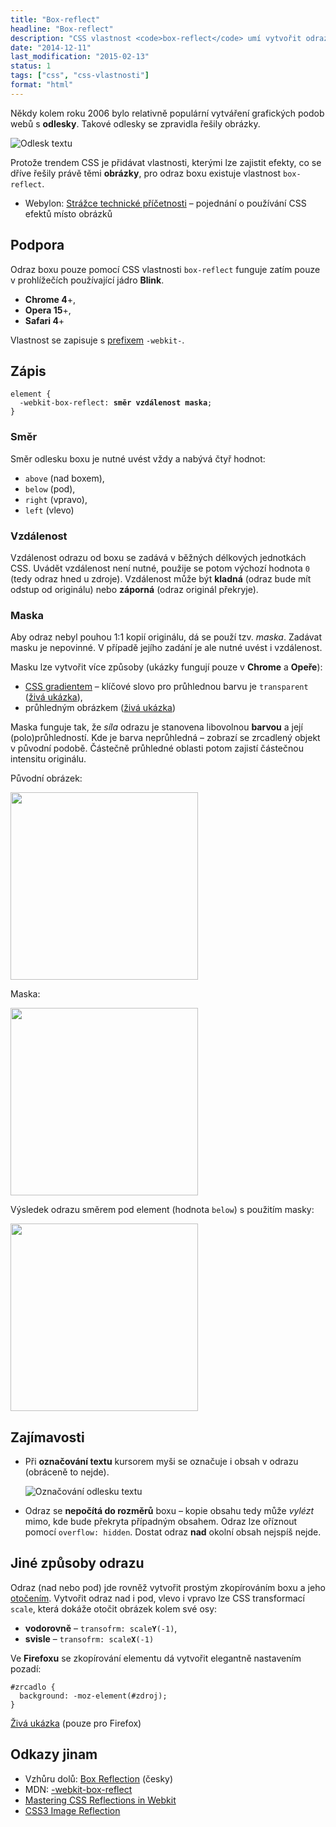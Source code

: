 ```yaml
---
title: "Box-reflect"
headline: "Box-reflect"
description: "CSS vlastnost <code>box-reflect</code> umí vytvořit odraz celého boxu."
date: "2014-12-11"
last_modification: "2015-02-13"
status: 1
tags: ["css", "css-vlastnosti"]
format: "html"
---
```


<p>Někdy kolem roku 2006 bylo relativně populární vytváření grafických podob webů s <b>odlesky</b>. Takové odlesky se zpravidla řešily obrázky.</p>

<p><img src="/files/box-reflect/odlesk.png" alt="Odlesk textu" class="border"></p>




<p>Protože trendem CSS je přidávat vlastnosti, kterými lze zajistit efekty, co se dříve řešily právě těmi <b>obrázky</b>, pro odraz boxu existuje vlastnost <code>box-reflect</code>.</p>

<div class="external-content">
  <ul>
    <li>Webylon: <a href="http://webylon.info/K.47">Strážce technické příčetnosti</a> – pojednání o používání CSS efektů místo obrázků</li>
  </ul>
</div>



<h2 id="podpora">Podpora</h2>

<p>Odraz boxu pouze pomocí CSS vlastnosti <code>box-reflect</code> funguje zatím pouze v prohlížečích používající jádro <b>Blink</b>.</p>

<ul>
  <li><b>Chrome 4</b>+,</li>
  <li><b>Opera 15</b>+,</li>
  <li><b>Safari 4</b>+</li>
</ul>



<p>Vlastnost se zapisuje s <a href="/css-prefixy">prefixem</a> <code>-webkit-</code>.</p>



<h2 id="zapis">Zápis</h2>

<pre><code>element {
  -webkit-box-reflect: <b>směr</b> <b>vzdálenost</b> <b>maska</b>;
}</code></pre>





<h3 id="smer">Směr</h3>

<p>Směr odlesku boxu je nutné uvést vždy a nabývá čtyř hodnot:</p>

<ul>
  <li><code>above</code> (nad boxem),</li>
  <li><code>below</code> (pod),</li>
  <li><code>right</code> (vpravo),</li>
  <li><code>left</code> (vlevo)</li>  
</ul>





<h3 id="vzdalenost">Vzdálenost</h3>

<p>Vzdálenost odrazu od boxu se zadává v běžných délkových jednotkách CSS. Uvádět vzdálenost není nutné, použije se potom výchozí hodnota <code>0</code> (tedy odraz hned u zdroje). Vzdálenost může být <b>kladná</b> (odraz bude mít odstup od originálu) nebo <b>záporná</b> (odraz originál překryje).</p>



<h3 id="maska">Maska</h3>

<p>Aby odraz nebyl pouhou 1:1 kopií originálu, dá se použí tzv. <i>maska</i>. Zadávat masku je nepovinné. V případě jejího zadání je ale nutné uvést i vzdálenost.</p>

<p>Masku lze vytvořit více způsoby (ukázky fungují pouze v <b>Chrome</b> a <b>Opeře</b>):</p>

<ul>
  <li><a href="/gradient">CSS gradientem</a> – klíčové slovo pro průhlednou barvu je <code>transparent</code> (<a href="https://kod.djpw.cz/wikb">živá ukázka</a>),</li>
  <li>průhledným obrázkem (<a href="https://kod.djpw.cz/xikb">živá ukázka</a>)</li>
</ul>


<p>Maska funguje tak, že <i>síla</i> odrazu je stanovena libovolnou <b>barvou</b> a její (polo)průhledností. Kde je barva neprůhledná – zobrazí se zrcadlený objekt v původní podobě. Částečně průhledné oblasti potom zajistí částečnou intensitu originálu.</p>

<p>Původní obrázek:</p>

<p><img src="http://jecas.cz/files/box-reflect/obrazek.jpg" width="300" class="border"></p>









<p>Maska:</p>

<p><img src="http://jecas.cz/files/box-reflect/maska.png" width="300" class="border"></p>













<p>Výsledek odrazu směrem pod element (hodnota <code>below</code>) s použitím masky:</p>

<p><img src="http://jecas.cz/files/box-reflect/obrazek-maska.jpg" width="300" class="border"></p>


























<h2 id="zajimavosti">Zajímavosti</h2>

<ul>
  <li>
    <p>Při <b>označování textu</b> kursorem myši se označuje i obsah v odrazu (obráceně to nejde).</p>
    <p><img src="/files/box-reflect/oznacovani.gif" alt="Označování odlesku textu" class="border"></p>
  </li>
  
  
  
  <li>
    <p>Odraz se <b>nepočítá do rozměrů</b> boxu – kopie obsahu tedy může <i>vylézt</i> mimo, kde bude překryta případným obsahem. Odraz lze oříznout pomocí <code>overflow: hidden</code>. Dostat odraz <b>nad</b> okolní obsah nejspíš nejde.</p>
  </li>
</ul>


<h2 id="ostatni">Jiné způsoby odrazu</h2>

<p>Odraz (nad nebo pod) jde rovněž vytvořit prostým zkopírováním boxu a jeho <a href="/rotace">otočením</a>. Vytvořit odraz nad i pod, vlevo i vpravo lze CSS transformací <code>scale</code>, která dokáže otočit obrázek kolem své osy:</p>

<ul>
  <li><b>vodorovně</b> – <code>transofrm: scale<b>Y</b>(-1)</code>,</li>
  <li><b>svisle</b> – <code>transofrm: scale<b>X</b>(-1)</code></li>
</ul>

<p>Ve <b>Firefoxu</b> se zkopírování elementu dá vytvořit elegantně nastavením pozadí:</p>

<pre><code>#zrcadlo {
  background: -moz-element(#zdroj);
}</code></pre>

<p><a href="https://kod.djpw.cz/yikb">Živá ukázka</a> (pouze pro Firefox)</p>


<h2 id="odkazy">Odkazy jinam</h2>

<ul>
  <li>Vzhůru dolů: <a href="http://www.vzhurudolu.cz/prirucka/css3-box-reflection">Box Reflection</a> (česky)</li>
  
  <li>MDN: <a href="https://developer.mozilla.org/en-US/docs/Web/CSS/-webkit-box-reflect">-webkit-box-reflect</a></li>
  
  <li><a href="http://designshack.net/articles/css/mastering-css-reflections-in-webkit/">Mastering CSS Reflections in Webkit</a></li>
  
  <li><a href="http://www.hongkiat.com/blog/css-reflection/">CSS3 Image Reflection</a></li>
</ul>
